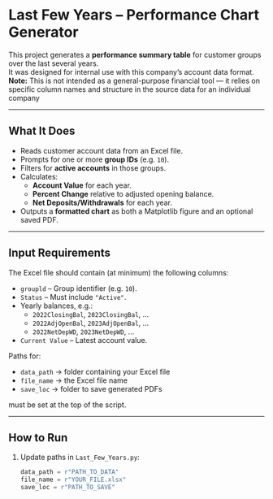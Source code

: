 # Last Few Years – Performance Chart Generator

This project generates a **performance summary table** for customer groups over the last several years.  
It was designed for internal use with this company’s account data format.  
**Note:** This is not intended as a general-purpose financial tool — it relies on specific column names and structure in the source data for an individual company

---

## What It Does
- Reads customer account data from an Excel file.  
- Prompts for one or more **group IDs** (e.g. `10`).  
- Filters for **active accounts** in those groups.  
- Calculates:
  - **Account Value** for each year.  
  - **Percent Change** relative to adjusted opening balance.  
  - **Net Deposits/Withdrawals** for each year.  
- Outputs a **formatted chart** as both a Matplotlib figure and an optional saved PDF.

---

## Input Requirements
The Excel file should contain (at minimum) the following columns:

- `groupld` – Group identifier (e.g. `10`).  
- `Status` – Must include `"Active"`.  
- Yearly balances, e.g.:
  - `2022ClosingBal`, `2023ClosingBal`, ...  
  - `2022AdjOpenBal`, `2023AdjOpenBal`, ...  
  - `2022NetDepWD`, `2023NetDepWD`, ...  
- `Current Value` – Latest account value.

Paths for:
- `data_path` → folder containing your Excel file  
- `file_name` → the Excel file name  
- `save_loc` → folder to save generated PDFs  

must be set at the top of the script.

---

## How to Run
1. Update paths in `Last_Few_Years.py`:
   ```python
   data_path = r"PATH_TO_DATA"
   file_name = r"YOUR_FILE.xlsx"
   save_loc = r"PATH_TO_SAVE"
   ```




